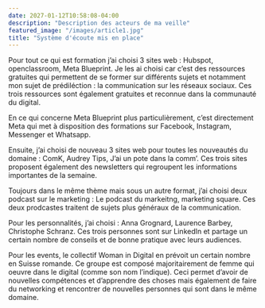 ```yaml
---
date: 2027-01-12T10:58:08-04:00
description: "Description des acteurs de ma veille"
featured_image: "/images/article1.jpg"
title: "Système d'écoute mis en place"
---
```


Pour tout ce qui est formation j’ai choisi 3 sites web : Hubspot, openclassroom, Meta Blueprint. Je les ai choisi car c’est des ressources gratuites qui permettent de se former sur différents sujets et notamment mon sujet de prédiléction : la communication sur les réseaux sociaux. Ces trois ressources sont également gratuites et reconnue dans la communauté du digital.

En ce qui concerne Meta Blueprint plus particulièrement, c’est directement Meta qui met à disposition des formations sur Facebook, Instagram, Messenger et Whatsapp.

Ensuite, j’ai choisi de nouveau 3 sites web pour toutes les nouveautés du domaine : ComK, Audrey Tips, J’ai un pote dans la comm’. Ces trois sites proposent également des newsletters qui regroupent les informations importantes de la semaine.

Toujours dans le même thème mais sous un autre format, j’ai choisi deux podcast sur le marketing : Le podcast du markeitng, marketing square. Ces deux prodcastes traitent de sujets plus généraux de la communication.

Pour les personnalités, j’ai choisi : Anna Grognard, Laurence Barbey, Christophe Schranz. Ces trois personnes sont sur LinkedIn et partage un certain nombre de conseils et de bonne pratique avec leurs audiences.

Pour les events, le collectif Woman in Digital en prévoit un certain nombre en Suisse romande. Ce groupe est composé majoritairement de femme qui oeuvre dans le digital (comme son nom l’indique). Ceci permet d’avoir de nouvelles compétences et d’apprendre des choses mais également de faire du networking et rencontrer de nouvelles personnes qui sont dans le même domaine.